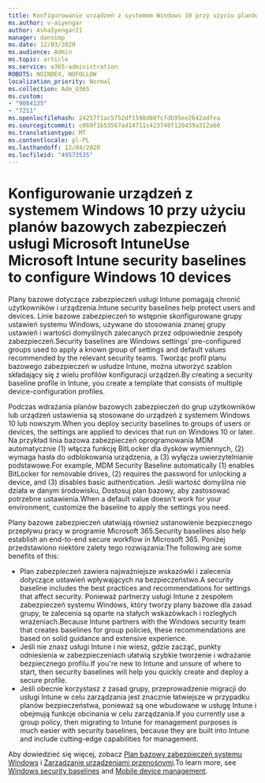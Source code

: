 ```yaml
---
title: Konfigurowanie urządzeń z systemem Windows 10 przy użyciu planów bazowych zabezpieczeń usługi Microsoft Intune
ms.author: v-aiyengar
author: AshaIyengar21
manager: dansimp
ms.date: 12/03/2020
ms.audience: Admin
ms.topic: article
ms.service: o365-administration
ROBOTS: NOINDEX, NOFOLLOW
localization_priority: Normal
ms.collection: Adm_O365
ms.custom:
- "9004135"
- "7211"
ms.openlocfilehash: 24257f1ac5752df1598d08fcfdb95ee2642adfea
ms.sourcegitcommit: c069f1b53567ad14711c423740f120439a312a60
ms.translationtype: MT
ms.contentlocale: pl-PL
ms.lasthandoff: 12/04/2020
ms.locfileid: "49573535"
---
```

# <a name="use-microsoft-intune-security-baselines-to-configure-windows-10-devices"></a><span data-ttu-id="55cbb-102">Konfigurowanie urządzeń z systemem Windows 10 przy użyciu planów bazowych zabezpieczeń usługi Microsoft Intune</span><span class="sxs-lookup"><span data-stu-id="55cbb-102">Use Microsoft Intune security baselines to configure Windows 10 devices</span></span>

<span data-ttu-id="55cbb-103">Plany bazowe dotyczące zabezpieczeń usługi Intune pomagają chronić użytkowników i urządzenia.</span><span class="sxs-lookup"><span data-stu-id="55cbb-103">Intune security baselines help protect users and devices.</span></span> <span data-ttu-id="55cbb-104">Linie bazowe zabezpieczeń to wstępnie skonfigurowane grupy ustawień systemu Windows, używane do stosowania znanej grupy ustawień i wartości domyślnych zalecanych przez odpowiednie zespoły zabezpieczeń.</span><span class="sxs-lookup"><span data-stu-id="55cbb-104">Security baselines are Windows settings' pre-configured groups used to apply a known group of settings and default values recommended by the relevant security teams.</span></span> <span data-ttu-id="55cbb-105">Tworząc profil planu bazowego zabezpieczeń w usłudze Intune, można utworzyć szablon składający się z wielu profilów konfiguracji urządzeń.</span><span class="sxs-lookup"><span data-stu-id="55cbb-105">By creating a security baseline profile in Intune, you create a template that consists of multiple device-configuration profiles.</span></span>

<span data-ttu-id="55cbb-106">Podczas wdrażania planów bazowych zabezpieczeń do grup użytkowników lub urządzeń ustawienia są stosowane do urządzeń z systemem Windows 10 lub nowszym.</span><span class="sxs-lookup"><span data-stu-id="55cbb-106">When you deploy security baselines to groups of users or devices, the settings are applied to devices that run on Windows 10 or later.</span></span> <span data-ttu-id="55cbb-107">Na przykład linia bazowa zabezpieczeń oprogramowania MDM automatycznie (1) włącza funkcję BitLocker dla dysków wymiennych, (2) wymaga hasła do odblokowania urządzenia, a (3) wyłącza uwierzytelnianie podstawowe.</span><span class="sxs-lookup"><span data-stu-id="55cbb-107">For example, MDM Security Baseline automatically (1) enables BitLocker for removable drives, (2) requires the password for unlocking a device, and (3) disables basic authentication.</span></span> <span data-ttu-id="55cbb-108">Jeśli wartość domyślna nie działa w danym środowisku, Dostosuj plan bazowy, aby zastosować potrzebne ustawienia.</span><span class="sxs-lookup"><span data-stu-id="55cbb-108">When a default value doesn't work for your environment, customize the baseline to apply the settings you need.</span></span>

<span data-ttu-id="55cbb-109">Plany bazowe zabezpieczeń ułatwiają również ustanowienie bezpiecznego przepływu pracy w programie Microsoft 365.</span><span class="sxs-lookup"><span data-stu-id="55cbb-109">Security baselines also help establish an end-to-end secure workflow in Microsoft 365.</span></span> <span data-ttu-id="55cbb-110">Poniżej przedstawiono niektóre zalety tego rozwiązania:</span><span class="sxs-lookup"><span data-stu-id="55cbb-110">The following are some benefits of this:</span></span>

- <span data-ttu-id="55cbb-111">Plan zabezpieczeń zawiera najważniejsze wskazówki i zalecenia dotyczące ustawień wpływających na bezpieczeństwo.</span><span class="sxs-lookup"><span data-stu-id="55cbb-111">A security baseline includes the best practices and recommendations for settings that affect security.</span></span> <span data-ttu-id="55cbb-112">Ponieważ partnerzy usługi Intune z zespołem zabezpieczeń systemu Windows, który tworzy plany bazowe dla zasad grupy, te zalecenia są oparte na stałych wskazówkach i rozległych wrażeniach.</span><span class="sxs-lookup"><span data-stu-id="55cbb-112">Because Intune partners with the Windows security team that creates baselines for group policies, these recommendations are based on solid guidance and extensive experience.</span></span>
- <span data-ttu-id="55cbb-113">Jeśli nie znasz usługi Intune i nie wiesz, gdzie zacząć, punkty odniesienia w zabezpieczeniach ułatwią szybkie tworzenie i wdrażanie bezpiecznego profilu.</span><span class="sxs-lookup"><span data-stu-id="55cbb-113">If you're new to Intune and unsure of where to start, then security baselines will help you quickly create and deploy a secure profile.</span></span>
- <span data-ttu-id="55cbb-114">Jeśli obecnie korzystasz z zasad grupy, przeprowadzenie migracji do usługi Intune w celu zarządzania jest znacznie łatwiejsze w przypadku planów bezpieczeństwa, ponieważ są one wbudowane w usługę Intune i obejmują funkcje obcinania w celu zarządzania.</span><span class="sxs-lookup"><span data-stu-id="55cbb-114">If you currently use a group policy, then migrating to Intune for management purposes is much easier with security baselines, because they are built into Intune and include cutting-edge capabilities for management.</span></span>

<span data-ttu-id="55cbb-115">Aby dowiedzieć się więcej, zobacz [Plan bazowy zabezpieczeń systemu Windows](https://go.microsoft.com/fwlink/?linkid=2141503) i [Zarządzanie urządzeniami przenośnymi](https://go.microsoft.com/fwlink/?linkid=2141701).</span><span class="sxs-lookup"><span data-stu-id="55cbb-115">To learn more, see [Windows security baselines](https://go.microsoft.com/fwlink/?linkid=2141503) and [Mobile device management](https://go.microsoft.com/fwlink/?linkid=2141701).</span></span>